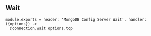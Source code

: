 
## Wait

    module.exports = header: 'MongoDB Config Server Wait', handler: ({options}) ->
      @connection.wait options.tcp
